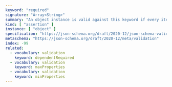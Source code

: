 ```yaml
---
keyword: "required"
signature: "Array<String>"
summary: "An object instance is valid against this keyword if every item in the array is the name of a property in the instance."
kind: [ "assertion" ]
instance: [ "object" ]
specification: "https://json-schema.org/draft/2020-12/json-schema-validation.html#section-6.5.3"
metaschema: "https://json-schema.org/draft/2020-12/meta/validation"
index: -99
related:
  - vocabulary: validation
    keyword: dependentRequired
  - vocabulary: validation
    keyword: maxProperties
  - vocabulary: validation
    keyword: minProperties
---
```

